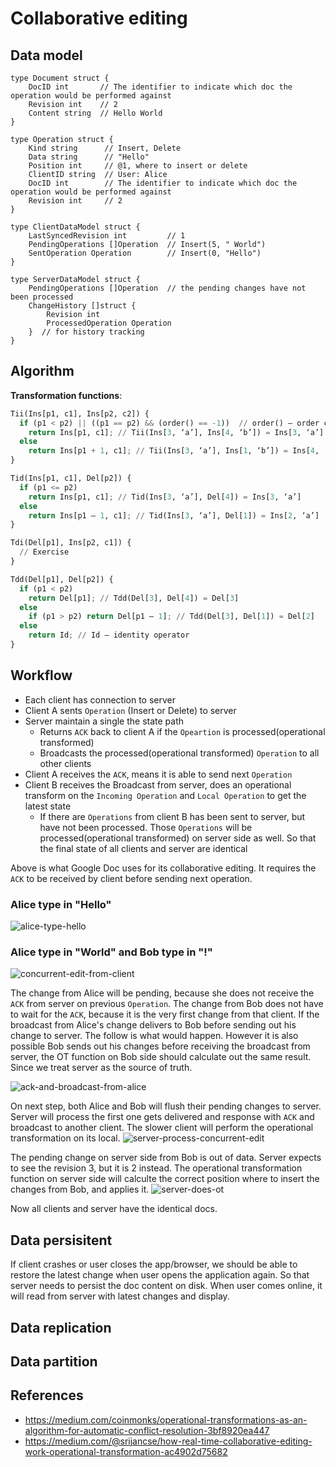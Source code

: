 # Collaborative editing

## Data model

``` golang
type Document struct {
    DocID int       // The identifier to indicate which doc the operation would be performed against
    Revision int    // 2
    Content string  // Hello World
}

type Operation struct {
    Kind string      // Insert, Delete
    Data string      // "Hello"
    Position int     // @1, where to insert or delete
    ClientID string  // User: Alice
    DocID int        // The identifier to indicate which doc the operation would be performed against
    Revision int     // 2
}

type ClientDataModel struct {
    LastSyncedRevision int         // 1
    PendingOperations []Operation  // Insert(5, " World")
    SentOperation Operation        // Insert(0, "Hello")
}

type ServerDataModel struct {
    PendingOperations []Operation  // the pending changes have not been processed
    ChangeHistory []struct {
        Revision int
        ProcessedOperation Operation
    }  // for history tracking
}
```

## Algorithm

**Transformation functions**:

``` python
Tii(Ins[p1, c1], Ins[p2, c2]) {
  if (p1 < p2) || ((p1 == p2) && (order() == -1))  // order() – order calculation
    return Ins[p1, c1]; // Tii(Ins[3, ‘a’], Ins[4, ‘b’]) = Ins[3, ‘a’]
  else
    return Ins[p1 + 1, c1]; // Tii(Ins[3, ‘a’], Ins[1, ‘b’]) = Ins[4, ‘a’]
}

Tid(Ins[p1, c1], Del[p2]) {
  if (p1 <= p2)
    return Ins[p1, c1]; // Tid(Ins[3, ‘a’], Del[4]) = Ins[3, ‘a’]
  else
    return Ins[p1 – 1, c1]; // Tid(Ins[3, ‘a’], Del[1]) = Ins[2, ‘a’]
}

Tdi(Del[p1], Ins[p2, c1]) {
  // Exercise
}

Tdd(Del[p1], Del[p2]) {
  if (p1 < p2)
    return Del[p1]; // Tdd(Del[3], Del[4]) = Del[3]
  else
    if (p1 > p2) return Del[p1 – 1]; // Tdd(Del[3], Del[1]) = Del[2]
  else
    return Id; // Id – identity operator
}
```

## Workflow

- Each client has connection to server
- Client A sents `Operation` (Insert or Delete) to server
- Server maintain a single the state path
  - Returns `ACK` back to client A if the `Opeartion` is processed(operational transformed)
  - Broadcasts the processed(operational transformed) `Operation` to all other clients
- Client A receives the `ACK`, means it is able to send next `Operation`
- Client B receives the Broadcast from server, does an operational transform on the `Incoming Operation` and `Local Operation` to get the latest state
  - If there are `Operations` from client B has been sent to server, but have not been processed. Those `Operations` will be processed(operational transformed) on server side as well. So that the final state of all clients and server are identical

Above is what Google Doc uses for its collaborative editing. It requires the `ACK` to be received by client before sending next operation.

### Alice type in "Hello"

![alice-type-hello](./resources/workflow-1.png)

### Alice type in "World" and Bob type in "!"

![concurrent-edit-from-client](./resources/workflow-2.png)

The change from Alice will be pending, because she does not receive the `ACK` from server on previous `Operation`. The change from Bob does not have to wait for the `ACK`, because it is the very first change from that client. If the broadcast from Alice's change delivers to Bob before sending out his change to server. The follow is what would happen. However it is also possible Bob sends out his changes before receiving the broadcast from server, the OT function on Bob side should calculate out the same result. Since we treat server as the source of truth.

![ack-and-broadcast-from-alice](./resources/workflow-3.png)

On next step, both Alice and Bob will flush their pending changes to server. Server will process the first one gets delivered and response with `ACK` and broadcast to another client. The slower client will perform the operational transformation on its local.
![server-process-concurrent-edit](./resources/workflow-4.png)

The pending change on server side from Bob is out of data. Server expects to see the revision 3, but it is 2 instead. The operational transformation function on server side will calculte the correct position where to insert the changes from Bob, and applies it.
![server-does-ot](./resources/workflow-5.png)

Now all clients and server have the identical docs.

## Data persisitent

If client crashes or user closes the app/browser, we should be able to restore the latest change when user opens the application again. So that server needs to persist the doc content on disk. When user comes online, it will read from server with latest changes and display.

## Data replication

## Data partition

## References

- <https://medium.com/coinmonks/operational-transformations-as-an-algorithm-for-automatic-conflict-resolution-3bf8920ea447>
- <https://medium.com/@srijancse/how-real-time-collaborative-editing-work-operational-transformation-ac4902d75682>
